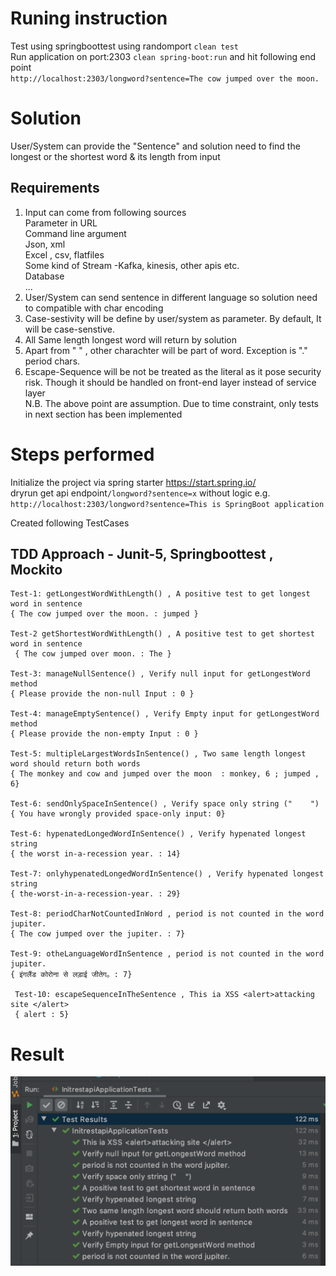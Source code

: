 
# Runing instruction 
Test using springboottest using randomport `clean test`<br />
Run application on port:2303 `clean spring-boot:run` and hit following end point<br />
`http://localhost:2303/longword?sentence=The cow jumped over the moon.`<br />

# Solution 
User/System can provide the "Sentence" and solution need to find the longest or the shortest word & its length from input

## Requirements
1. Input can come from following sources<br />
     Parameter in URL <br />
     Command line argument <br />
     Json, xml <br />
     Excel , csv, flatfiles <br />
     Some kind of Stream -Kafka, kinesis, other apis etc. <br />
     Database <br />
     ... <br />   
2. User/System can send sentence in different language so solution need to compatible with char encoding <br /> 
3. Case-sestivity will be define by user/system as parameter. By default, It will be case-senstive.<br /> 
4. All Same length longest word will return by solution <br /> 
5. Apart from " " , other charachter will be part of word. Exception is "." period chars.<br /> 
6. Escape-Sequence will be not be treated as the literal as it pose security risk. Though  it should be handled on front-end layer instead of service layer <br />
N.B. The above point are assumption. Due to time constraint, only tests in next section has been implemented <br /> 

# Steps performed
Initialize the project via spring starter https://start.spring.io/ <br />
dryrun get api endpoint`/longword?sentence=x` without logic e.g.<br />
`http://localhost:2303/longword?sentence=This is SpringBoot application` <br />

Created following TestCases

## TDD Approach - Junit-5, Springboottest , Mockito 
    Test-1: getLongestWordWithLength() , A positive test to get longest word in sentence
    { The cow jumped over the moon. : jumped }
    
    Test-2 getShortestWordWithLength() , A positive test to get shortest word in sentence
     { The cow jumped over moon. : The }
     
    Test-3: manageNullSentence() , Verify null input for getLongestWord method
    { Please provide the non-null Input : 0 }  
    
    Test-4: manageEmptySentence() , Verify Empty input for getLongestWord method
    { Please provide the non-empty Input : 0 }
    
    Test-5: multipleLargestWordsInSentence() , Two same length longest word should return both words
    { The monkey and cow and jumped over the moon  : monkey, 6 ; jumped , 6}
    
    Test-6: sendOnlySpaceInSentence() , Verify space only string ("    ")
    { You have wrongly provided space-only input: 0}
            
    Test-6: hypenatedLongedWordInSentence() , Verify hypenated longest string
    { the worst in-a-recession year. : 14}
    
    Test-7: onlyhypenatedLongedWordInSentence() , Verify hypenated longest string
    { the-worst-in-a-recession-year. : 29}
    
    Test-8: periodCharNotCountedInWord , period is not counted in the word jupiter.
    { The cow jumped over the jupiter. : 7}
    
    Test-9: otheLanguageWordInSentence , period is not counted in the word jupiter.
    { इंगलैंड कोरोना से लड़ाई जीतेग。: 7}
    
     Test-10: escapeSequenceInTheSentence , This ia XSS <alert>attacking site </alert>
     { alert : 5}

# Result
![Screenshot](TestResult.png)



     
    

